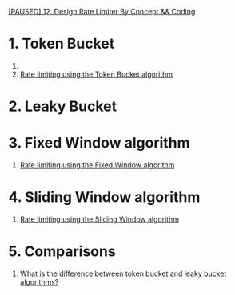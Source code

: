 
[[PAUSED] 12. Design Rate Limiter By Concept && Coding](https://youtu.be/X5daFTDfy2g?t=1444)

# 1. Token Bucket

1. [](https://www.linkedin.com/pulse/token-bucket-algorithm-shanoj-kumar-v/)
1. [Rate limiting using the Token Bucket algorithm](https://dev.to/satrobit/rate-limiting-using-the-token-bucket-algorithm-3cjh)

# 2. Leaky Bucket

# 3. Fixed Window algorithm

1. [Rate limiting using the Fixed Window algorithm](https://dev.to/satrobit/rate-limiting-using-the-fixed-window-algorithm-2hgm)

# 4. Sliding Window algorithm

1. [Rate limiting using the Sliding Window algorithm](https://dev.to/satrobit/rate-limiting-using-the-sliding-window-algorithm-5fjn)

# 5. Comparisons

1. [What is the difference between token bucket and leaky bucket algorithms?](https://www.quora.com/What-is-the-difference-between-token-bucket-and-leaky-bucket-algorithms)